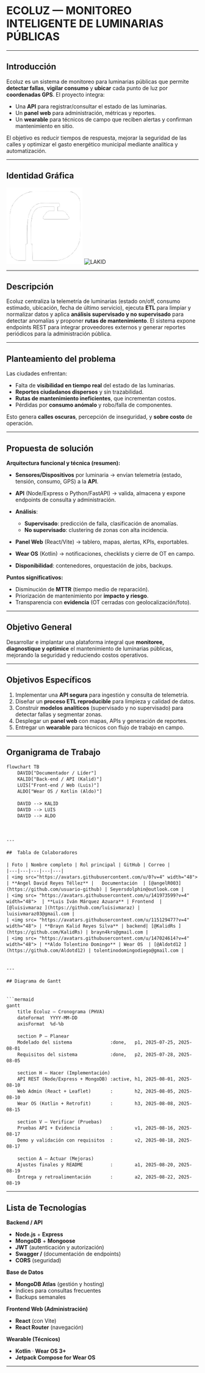 # ECOLUZ — MONITOREO INTELIGENTE DE LUMINARIAS PÚBLICAS

---

## Introducción
Ecoluz es un sistema de monitoreo para luminarias públicas que permite **detectar fallas**, **vigilar consumo** y **ubicar** cada punto de luz por **coordenadas GPS**. El proyecto integra:
- Una **API** para registrar/consultar el estado de las luminarias.
- Un **panel web** para administración, métricas y reportes.
- Un **wearable** para técnicos de campo que reciben alertas y confirman mantenimiento en sitio.

El objetivo es reducir tiempos de respuesta, mejorar la seguridad de las calles y optimizar el gasto energético municipal mediante analítica y automatización.

---

## Identidad Gráfica

![alt text](image.png)
<img width="200" height="200" alt="LAKID" src="https://github.com/user-attachments/assets/1ac23853-96fa-47a6-bdb6-ffa1669e0ff6" />

---

## Descripción
Ecoluz centraliza la telemetría de luminarias (estado on/off, consumo estimado, ubicación, fecha de último servicio), ejecuta **ETL** para limpiar y normalizar datos y aplica **análisis supervisado y no supervisado** para detectar anomalías y proponer **rutas de mantenimiento**. El sistema expone endpoints REST para integrar proveedores externos y generar reportes periódicos para la administración pública.

---

## Planteamiento del problema
Las ciudades enfrentan:
- Falta de **visibilidad en tiempo real** del estado de las luminarias.
- **Reportes ciudadanos dispersos** y sin trazabilidad.
- **Rutas de mantenimiento ineficientes**, que incrementan costos.
- Pérdidas por **consumo anómalo** y robo/falla de componentes.

Esto genera **calles oscuras**, percepción de inseguridad, y **sobre costo** de operación.

---

## Propuesta de solución
**Arquitectura funcional y técnica (resumen):**
- **Sensores/Dispositivos** por luminaria → envían telemetría (estado, tensión, consumo, GPS) a la **API**.
- **API** (Node/Express o Python/FastAPI) → valida, almacena y expone endpoints de consulta y administración.

- **Análisis**:
  - **Supervisado**: predicción de falla, clasificación de anomalías.
  - **No supervisado**: clustering de zonas con alta incidencia.
- **Panel Web** (React/Vite) → tablero, mapas, alertas, KPIs, exportables.
- **Wear OS** (Kotlin) → notificaciones, checklists y cierre de OT en campo.
- **Disponibilidad**: contenedores, orquestación de jobs, backups.

**Puntos significativos:**
- Disminución de **MTTR** (tiempo medio de reparación).
- Priorización de mantenimiento por **impacto y riesgo**.
- Transparencia con **evidencia** (OT cerradas con geolocalización/foto).

---

## Objetivo General
Desarrollar e implantar una plataforma integral que **monitoree, diagnostique y optimice** el mantenimiento de luminarias públicas, mejorando la seguridad y reduciendo costos operativos.

---

## Objetivos Específicos
1. Implementar una **API segura** para ingestión y consulta de telemetría.
2. Diseñar un **proceso ETL reproducible** para limpieza y calidad de datos.
3. Construir **modelos analíticos** (supervisado y no supervisado) para detectar fallas y segmentar zonas.
4. Desplegar un **panel web** con mapas, APIs y generación de reportes.
5. Entregar un **wearable** para técnicos con flujo de trabajo en campo.


---

## Organigrama de Trabajo
```mermaid
flowchart TB
    DAVID["Documentador / Líder"]
    KALID["Back-end / API (Kalid)"]
    LUIS["Front-end / Web (Luis)"]
    ALDO["Wear OS / Kotlin (Aldo)"]

    DAVID --> KALID
    DAVID --> LUIS
    DAVID --> ALDO



---

##  Tabla de Colaboradores

| Foto | Nombre completo | Rol principal | GitHub | Correo |
|---|---|---|---|---|
| <img src="https://avatars.githubusercontent.com/u/0?v=4" width="48"> | **Angel David Reyes Téllez** |   Documentación  | [@angelR003](https://github.com/usuario-github) | Seyersdolphin@outlook.com |
| <img src= "https://avatars.githubusercontent.com/u/141973599?v=4" width="48">  | **Luis Iván Márquez Azuara** | Frontend  | [@luisivmaraz ](https://github.com/luisivmaraz) | luisivmaraz03@gmail.com |
| <img src= "https://avatars.githubusercontent.com/u/115129477?v=4"  width="48"> | **Brayn Kalid Reyes Silva** | backend| [@KalidRs ](https://github.com/KalidRs) | brayn4krs@gmail.com |
| <img src= "https://avatars.githubusercontent.com/u/147024614?v=4"  width="48"> | **Aldo Tolentino Domingo** | Wear OS  | [@Aldotd12 ](https://github.com/Aldotd12) | tolentinodomingodiego@gmail.com |


---

## Diagrama de Gantt


```mermaid
gantt
    title Ecoluz — Cronograma (PHVA)
    dateFormat  YYYY-MM-DD
    axisFormat  %d-%b

    section P — Planear
    Modelado del sistema              :done,   p1, 2025-07-25, 2025-08-01
    Requisitos del sistema            :done,   p2, 2025-07-28, 2025-08-05

    section H — Hacer (Implementación)
    API REST (Node/Express + MongoDB) :active, h1, 2025-08-01, 2025-08-10
    Web Admin (React + Leaflet)       :        h2, 2025-08-05, 2025-08-10
    Wear OS (Kotlin + Retrofit)       :        h3, 2025-08-08, 2025-08-15

    section V — Verificar (Pruebas)
    Pruebas API + Evidencia           :        v1, 2025-08-16, 2025-08-17
    Demo y validación con requisitos  :        v2, 2025-08-18, 2025-08-17

    section A — Actuar (Mejoras)
    Ajustes finales y README          :        a1, 2025-08-20, 2025-08-19
    Entrega y retroalimentación       :        a2, 2025-08-22, 2025-08-19
```

---

##  Lista de Tecnologías

**Backend / API**
- **Node.js** + **Express**
- **MongoDB** + **Mongoose**
- **JWT** (autenticación y autorización)
- **Swagger /** (documentación de endpoints)
- **CORS** (seguridad)

**Base de Datos**
- **MongoDB Atlas** (gestión y hosting)
- Índices para consultas frecuentes
- Backups semanales

**Frontend Web (Administración)**
- **React** (con Vite)
- **React Router** (navegación)


**Wearable (Técnicos)**
- **Kotlin** · **Wear OS 3+**
- **Jetpack Compose for Wear OS**

---
